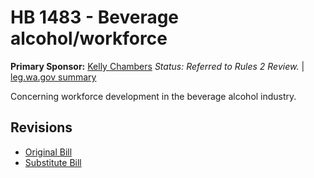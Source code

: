 # HB 1483 - Beverage alcohol/workforce
**Primary Sponsor:** [Kelly Chambers](/person/leg/chambers_ke.md)
*Status: Referred to Rules 2 Review.* | [leg.wa.gov summary](https://app.leg.wa.gov/billsummary?BillNumber=1483&Year=2021)

Concerning workforce development in the beverage alcohol industry.

## Revisions
* [Original Bill](1/)
* [Substitute Bill](S/)